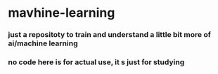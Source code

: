 # mavhine-learning

### just a repositoty to train and understand a little bit more of ai/machine learning

### no code here is for actual use, it s just for studying

